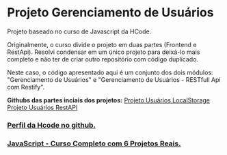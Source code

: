 # Projeto Gerenciamento de Usuários

Projeto baseado no curso de Javascript da HCode.

Originalmente, o curso divide o projeto em duas partes (Frontend e RestApi). Resolvi condensar em um único projeto para deixá-lo mais completo e não ter de criar outro repositório com código duplicado.

Neste caso, o código apresentado aqui é um conjunto dos dois módulos: "Gerenciamento de Usuários" e "Gerenciamento de Usuários - RESTfull Api com Restify".

**Githubs das partes inciais dos projetos:**
[Projeto Usuários LocalStorage](https://github.com/hcodebr/curso-javascript-projeto-usuarios-localstorage)
[Projeto Usuários RestAPI](https://github.com/hcodebr/curso-javascript-projeto-usuarios-restapi)

### [Perfil da Hcode no github.](https://github.com/hcodebr)

### [JavaScript - Curso Completo com 6 Projetos Reais.](https://www.udemy.com/javascript-curso-completo/)
